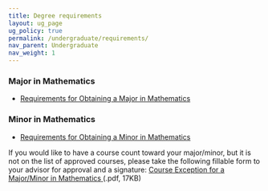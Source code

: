 ```yaml
---
title: Degree requirements
layout: ug_page
ug_policy: true
permalink: /undergraduate/requirements/
nav_parent: Undergraduate
nav_weight: 1
---
```

<h3>Major in Mathematics</h3>

<ul>
	<li>
	<p><a href="/sites/math.virginia.edu/files/Requirements%20for%20Obtaining%20a%20Major%20in%20Mathematics_2.pdf">Requirements for Obtaining a Major in Mathematics</a></p>
	</li>
</ul>

<h3>Minor in Mathematics</h3>

<ul>
	<li>
	<p><a href="/sites/math.virginia.edu/files/Requirements%20for%20declaring%20a%20Minor%20in%20Mathematics%20%281%29%20%281%29%20%281%29_0.pdf">Requirements for Obtaining a Minor in Mathematics</a></p>
	</li>
</ul>

<p>If you would like to have a course count toward your major/minor, but it is not on the list of approved courses, please take the following fillable form to your advisor for approval and a signature:&nbsp;<a href="/sites/math.virginia.edu/files/exception%28fillable%29_1.pdf">Course Exception for a Major/Minor in Mathematics</a><a href="/sites/math.virginia.edu/files/exception%28fillable%29_2.pdf">&nbsp;</a>(.pdf, 17KB)</p>

